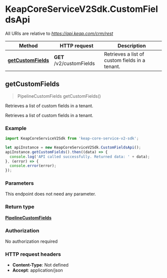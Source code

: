 # KeapCoreServiceV2Sdk.CustomFieldsApi

All URIs are relative to *https://api.keap.com/crm/rest*

Method | HTTP request | Description
------------- | ------------- | -------------
[**getCustomFields**](CustomFieldsApi.md#getCustomFields) | **GET** /v2/customFields | Retrieves a list of custom fields in a tenant.



## getCustomFields

> PipelineCustomFields getCustomFields()

Retrieves a list of custom fields in a tenant.

Retrieves a list of custom fields in a tenant.

### Example

```javascript
import KeapCoreServiceV2Sdk from 'keap-core-service-v2-sdk';

let apiInstance = new KeapCoreServiceV2Sdk.CustomFieldsApi();
apiInstance.getCustomFields().then((data) => {
  console.log('API called successfully. Returned data: ' + data);
}, (error) => {
  console.error(error);
});

```

### Parameters

This endpoint does not need any parameter.

### Return type

[**PipelineCustomFields**](PipelineCustomFields.md)

### Authorization

No authorization required

### HTTP request headers

- **Content-Type**: Not defined
- **Accept**: application/json

